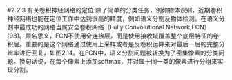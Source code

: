 #2.2.3 有关卷积神经网络的定位
除了简单的分类任务，例如物体识别，近期卷积神经网络也能在定位工作中达到很高的精度，例如语义分割及物体检测。在语义分割中最成功的网络当属安全卷积网络（Fully Convolutional Network,FCN）[98]。顾名思义，FCN不使用全连接层，而是使用接收域覆盖整个底层特征的卷积层。重要的是这个网络通过使用上采样或者是反卷积运算来对最后一层的完整分辨率进行回复，如图2.14。在FCN中，语义分割问题被转换为了密集像素的分类问题。换句话说，在每个像素上添加softmax，并对属于同一类的像素进行分组来实现分割。